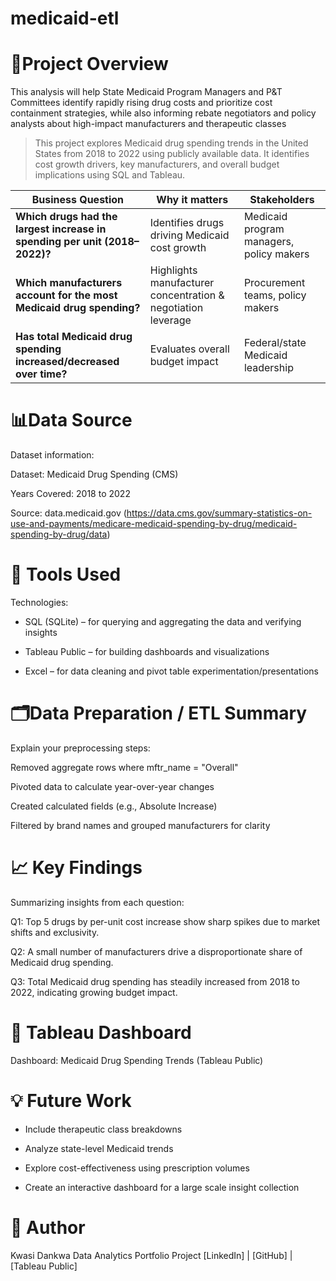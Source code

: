 # medicaid-etl

# 📌Project Overview
This analysis will help State Medicaid Program Managers and P&amp;T Committees identify rapidly rising drug costs and prioritize cost containment strategies, while also informing rebate negotiators and policy analysts about high-impact manufacturers and therapeutic classes

> This project explores Medicaid drug spending trends in the United States from 2018 to 2022 using publicly available data. It identifies cost growth drivers, key manufacturers, and overall budget implications using SQL and Tableau.

| Business Question                                                                                 | Why it matters                                                         | Stakeholders                             |
| ------------------------------------------------------------------------------------------------- | ---------------------------------------------------------------------- | ---------------------------------------- |
| **Which drugs had the largest increase in spending per unit (2018–2022)?**                        | Identifies drugs driving Medicaid cost growth                          | Medicaid program managers, policy makers |
| **Which manufacturers account for the most Medicaid drug spending?**                              | Highlights manufacturer concentration & negotiation leverage           | Procurement teams, policy makers         |
| **Has total Medicaid drug spending increased/decreased over time?**                               | Evaluates overall budget impact                                        | Federal/state Medicaid leadership        |


# 📊Data Source
Dataset information:

Dataset: Medicaid Drug Spending (CMS)

Years Covered: 2018 to 2022

Source: data.medicaid.gov (https://data.cms.gov/summary-statistics-on-use-and-payments/medicare-medicaid-spending-by-drug/medicaid-spending-by-drug/data)

# 🧰 Tools Used
Technologies:

* SQL (SQLite) – for querying and aggregating the data and verifying insights

* Tableau Public – for building dashboards and visualizations

* Excel – for data cleaning and pivot table experimentation/presentations

# 🗂️Data Preparation / ETL Summary
Explain your preprocessing steps:

Removed aggregate rows where mftr_name = "Overall"

Pivoted data to calculate year-over-year changes

Created calculated fields (e.g., Absolute Increase)

Filtered by brand names and grouped manufacturers for clarity

# 📈 Key Findings
Summarizing insights from each question:

Q1: Top 5 drugs by per-unit cost increase show sharp spikes due to market shifts and exclusivity.

Q2: A small number of manufacturers drive a disproportionate share of Medicaid drug spending.

Q3: Total Medicaid drug spending has steadily increased from 2018 to 2022, indicating growing budget impact.

# 🧩 Tableau Dashboard
Dashboard: Medicaid Drug Spending Trends (Tableau Public)

# 💡 Future Work
* Include therapeutic class breakdowns

* Analyze state-level Medicaid trends

* Explore cost-effectiveness using prescription volumes

* Create an interactive dashboard for a large scale insight collection

# 👤 Author
Kwasi Dankwa
Data Analytics Portfolio Project
[LinkedIn] | [GitHub] | [Tableau Public]









